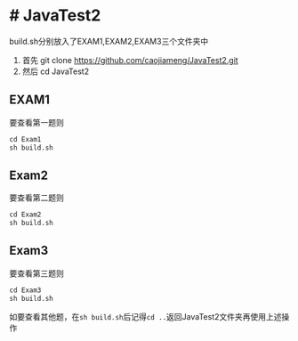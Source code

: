# # JavaTest2

build.sh分别放入了EXAM1,EXAM2,EXAM3三个文件夹中

1. 首先  git clone https://github.com/caojiameng/JavaTest2.git
2. 然后 cd JavaTest2

## EXAM1
要查看第一题则
``` markdown
cd Exam1
sh build.sh

```

## Exam2
要查看第二题则
``` markdown
cd Exam2
sh build.sh

```
## Exam3
要查看第三题则
``` markdown
cd Exam3
sh build.sh

```
如要查看其他题，在`sh build.sh`后记得`cd ..`返回JavaTest2文件夹再使用上述操作
